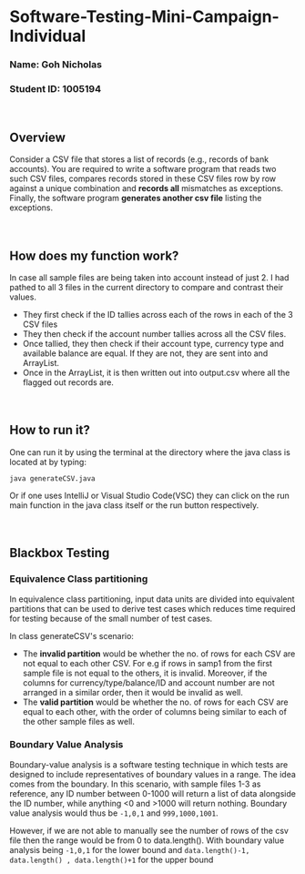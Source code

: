 <h1>Software-Testing-Mini-Campaign-Individual</h1>

<h3>Name: Goh Nicholas</h3>
<h3>Student ID: 1005194</h3></br>

<b><h2>Overview</h2></b>
Consider a CSV file that stores a list of records (e.g., records of bank accounts). You are required to write a software
program that reads two such CSV files, compares records stored in these CSV files row by row against a unique combination and <b>records all</b> mismatches as exceptions. Finally, the software program <b>generates another csv file</b> listing the exceptions.</br></br></br>

<b><h2>How does my function work?</h2></b>
In case all sample files are being taken into account instead of just 2. I had pathed to all 3 files in the current directory to compare and contrast their values. 
- They first check if the ID tallies across each of the rows in each of the 3 CSV files
- They then check if the account number tallies across all the CSV files.
- Once tallied, they then check if their account type, currency type and available balance are equal. If they are not, they are sent into and ArrayList.
- Once in the ArrayList, it is then written out into output.csv where all the flagged out records are.</br></br></br> 

<b><h2>How to run it?</h2></b>
One can run it by using the terminal at the directory where the java class is located at by typing:
```
java generateCSV.java
```
Or if one uses IntelliJ or Visual Studio Code(VSC) they can click on the run main function in the java class itself or the run button respectively.</br></br></br>

<b><h2>Blackbox Testing</h2></b>
<b><h3>Equivalence Class partitioning</h3></b>
In equivalence class partitioning, input data units are divided into equivalent partitions that can be used to derive test
cases which reduces time required for testing because of the small number of test cases.

In class generateCSV's scenario:
- The <b>invalid partition</b> would be whether the no. of rows for each CSV are not equal to each other CSV. 
For e.g if rows in samp1 from the first sample file is not equal to the others, it is invalid. Moreover, if the columns for 
currency/type/balance/ID and account number are not arranged in a similar order, then it would be invalid as well.
- The <b>valid partition</b> would be whether the no. of rows for each CSV are equal to each other, with the order of columns
being similar to each of the other sample files as well.

<b><h3>Boundary Value Analysis</h3></b>
Boundary-value analysis is a software testing technique in which tests are designed to include representatives of boundary values in a range. 
The idea comes from the boundary. In this scenario, with sample files 1-3 as reference, any ID number between 0-1000 will return
a list of data alongside the ID number, while anything <0 and >1000 will return nothing. Boundary value analysis would
thus be ```-1,0,1``` and ```999,1000,1001```.</b></b>

However, if we are not able to manually see the number of rows of the csv file then the range would be from 0 to data.length(). 
With boundary value analysis being ```-1,0,1``` for the lower bound and ```data.length()-1, data.length()
, data.length()+1``` for the upper bound



